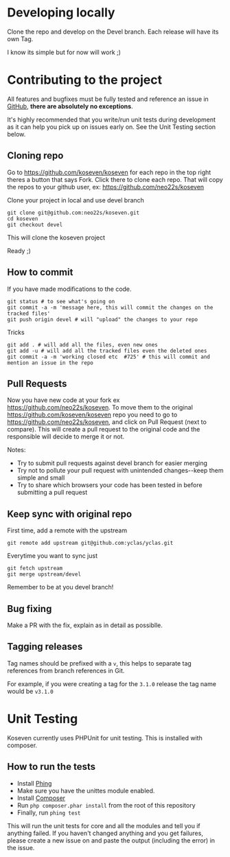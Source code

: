 # Developing locally

Clone the repo and develop on the Devel branch. Each release will have its own Tag.

I know its simple but for now will work ;)

# Contributing to the project

All features and bugfixes must be fully tested and reference an issue in [GitHub](https://github.com/koseven/koseven/issues), **there are absolutely no exceptions**.

It's highly recommended that you write/run unit tests during development as it can help you pick up on issues early on. See the Unit Testing section below.

## Cloning repo

Go to https://github.com/koseven/koseven for each repo in the top right theres a button that says Fork. Click there to clone each repo. That will copy the repos to your github user, ex: https://github.com/neo22s/koseven

Clone your project in local and use devel branch

```
git clone git@github.com:neo22s/koseven.git
cd koseven
git checkout devel
```

This will clone the koseven project

Ready ;)

## How to commit

If you have made modifications to the code.

```
git status # to see what's going on
git commit -a -m 'message here, this will commit the changes on the tracked files'
git push origin devel # will "upload" the changes to your repo
```

Tricks

```
git add . # will add all the files, even new ones
git add -u # will add all the tracked files even the deleted ones
git commit -a -m 'working closed etc  #725' # this will commit and mention an issue in the repo
```

## Pull Requests

Now you have new code at your fork ex https://github.com/neo22s/koseven. To move them to the original https://github.com/koseven/koseven repo you need to go to https://github.com/neo22s/koseven, and click on Pull Request (next to compare). This will create a pull request to the original code and the responsible will decide to merge it or not.

Notes:

- Try to submit pull requests against devel branch for easier merging
- Try not to pollute your pull request with unintended changes--keep them simple and small
- Try to share which browsers your code has been tested in before submitting a pull request

## Keep sync with original repo

First time, add a remote with the upstream

```
git remote add upstream git@github.com:yclas/yclas.git
```

Everytime you want to sync just

```
git fetch upstream
git merge upstream/devel
```

Remember to be at you devel branch!

## Bug fixing

Make a PR with the fix, explain as in detail as possiblle.

## Tagging releases

Tag names should be prefixed with a `v`, this helps to separate tag references from branch references in Git.

For example, if you were creating a tag for the `3.1.0` release the tag name would be `v3.1.0`

# Unit Testing

Koseven currently uses PHPUnit for unit testing. This is installed with composer.

## How to run the tests

- Install [Phing](http://phing.info)
- Make sure you have the unittes module enabled.
- Install [Composer](http://getcomposer.org)
- Run `php composer.phar install` from the root of this repository
- Finally, run `phing test`

This will run the unit tests for core and all the modules and tell you if anything failed. If you haven't changed anything and you get failures, please create a new issue on and paste the output (including the error) in the issue.
